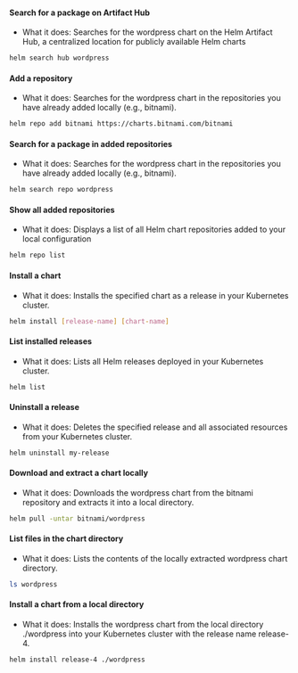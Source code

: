 #### Search for a package on Artifact Hub

- What it does: Searches for the wordpress chart on the Helm Artifact Hub, a centralized location for publicly available Helm charts

```bash
helm search hub wordpress
```

#### Add a repository

- What it does: Searches for the wordpress chart in the repositories you have already added locally (e.g., bitnami).

```bash
helm repo add bitnami https://charts.bitnami.com/bitnami
```

#### Search for a package in added repositories

- What it does: Searches for the wordpress chart in the repositories you have already added locally (e.g., bitnami).

```bash
helm search repo wordpress
```

#### Show all added repositories

- What it does: Displays a list of all Helm chart repositories added to your local configuration

```bash
helm repo list
```

#### Install a chart

- What it does: Installs the specified chart as a release in your Kubernetes cluster.

```bash
helm install [release-name] [chart-name]
```

#### List installed releases

- What it does: Lists all Helm releases deployed in your Kubernetes cluster.

```bash
helm list
```

#### Uninstall a release

- What it does: Deletes the specified release and all associated resources from your Kubernetes cluster.

```bash
helm uninstall my-release
```

#### Download and extract a chart locally

- What it does: Downloads the wordpress chart from the bitnami repository and extracts it into a local directory.

```bash
helm pull -untar bitnami/wordpress
```

#### List files in the chart directory

- What it does: Lists the contents of the locally extracted wordpress chart directory.

```bash
ls wordpress
```

#### Install a chart from a local directory

- What it does: Installs the wordpress chart from the local directory ./wordpress into your Kubernetes cluster with the release name release-4.

```bash
helm install release-4 ./wordpress
```
